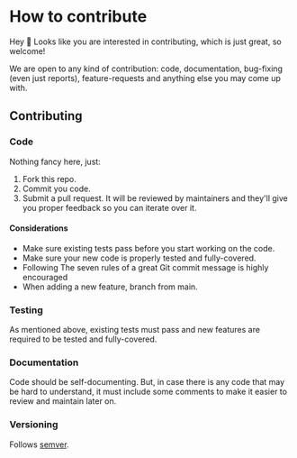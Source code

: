 # How to contribute

Hey 👋 Looks like you are interested in contributing, which is just great, so welcome!

We are open to any kind of contribution: code, documentation, bug-fixing (even just reports), feature-requests and anything else you may come up with.

## Contributing

### Code

Nothing fancy here, just:

1. Fork this repo.
2. Commit you code.
3. Submit a pull request. It will be reviewed by maintainers and they'll give you proper feedback so you can iterate over it.

#### Considerations

- Make sure existing tests pass before you start working on the code.
- Make sure your new code is properly tested and fully-covered.
- Following The seven rules of a great Git commit message is highly encouraged
- When adding a new feature, branch from main.

### Testing

As mentioned above, existing tests must pass and new features are required to be tested and fully-covered.

### Documentation

Code should be self-documenting. But, in case there is any code that may be hard to understand, it must include some comments to make it easier to review and maintain later on.

### Versioning

Follows [semver](https://semver.org/).
